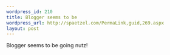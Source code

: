 ```yaml
--- 
wordpress_id: 210
title: Blogger seems to be
wordpress_url: http://spaetzel.com/PermaLink,guid,269.aspx
layout: post
---
```

Blogger seems to be going nutz!<img width="0" height="0" src="http://spaetzel.com/aggbug.ashx?id=269" />

